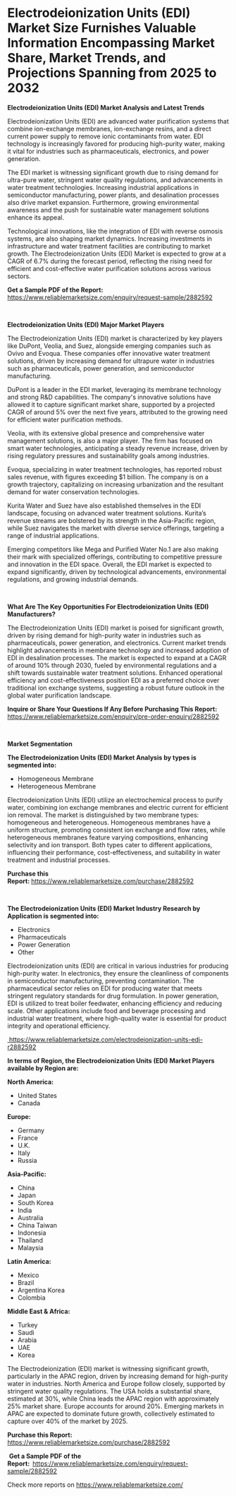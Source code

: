 <p><h1>Electrodeionization Units (EDI) Market Size Furnishes Valuable Information Encompassing Market Share, Market Trends, and Projections Spanning from 2025 to 2032</h1></p><p><strong>Electrodeionization Units (EDI) Market Analysis and Latest Trends</strong></p>
<p><p>Electrodeionization Units (EDI) are advanced water purification systems that combine ion-exchange membranes, ion-exchange resins, and a direct current power supply to remove ionic contaminants from water. EDI technology is increasingly favored for producing high-purity water, making it vital for industries such as pharmaceuticals, electronics, and power generation. </p><p>The EDI market is witnessing significant growth due to rising demand for ultra-pure water, stringent water quality regulations, and advancements in water treatment technologies. Increasing industrial applications in semiconductor manufacturing, power plants, and desalination processes also drive market expansion. Furthermore, growing environmental awareness and the push for sustainable water management solutions enhance its appeal.</p><p>Technological innovations, like the integration of EDI with reverse osmosis systems, are also shaping market dynamics. Increasing investments in infrastructure and water treatment facilities are contributing to market growth. The Electrodeionization Units (EDI) Market is expected to grow at a CAGR of 6.7% during the forecast period, reflecting the rising need for efficient and cost-effective water purification solutions across various sectors.</p></p>
<p><strong>Get a Sample PDF of the Report:&nbsp;</strong> <a href="https://www.reliablemarketsize.com/enquiry/request-sample/2882592?utm_campaign=3176&utm_medium=2&utm_source=Github&utm_content=ia&utm_term=13032025&utm_id=electrodeionization-units-edi">https://www.reliablemarketsize.com/enquiry/request-sample/2882592</a></p>
<p>&nbsp;</p>
<p><strong>Electrodeionization Units (EDI) Major Market Players</strong></p>
<p><p>The Electrodeionization Units (EDI) market is characterized by key players like DuPont, Veolia, and Suez, alongside emerging companies such as Ovivo and Evoqua. These companies offer innovative water treatment solutions, driven by increasing demand for ultrapure water in industries such as pharmaceuticals, power generation, and semiconductor manufacturing.</p><p>DuPont is a leader in the EDI market, leveraging its membrane technology and strong R&D capabilities. The company's innovative solutions have allowed it to capture significant market share, supported by a projected CAGR of around 5% over the next five years, attributed to the growing need for efficient water purification methods.</p><p>Veolia, with its extensive global presence and comprehensive water management solutions, is also a major player. The firm has focused on smart water technologies, anticipating a steady revenue increase, driven by rising regulatory pressures and sustainability goals among industries.</p><p>Evoqua, specializing in water treatment technologies, has reported robust sales revenue, with figures exceeding $1 billion. The company is on a growth trajectory, capitalizing on increasing urbanization and the resultant demand for water conservation technologies.</p><p>Kurita Water and Suez have also established themselves in the EDI landscape, focusing on advanced water treatment solutions. Kurita’s revenue streams are bolstered by its strength in the Asia-Pacific region, while Suez navigates the market with diverse service offerings, targeting a range of industrial applications.</p><p>Emerging competitors like Mega and Purified Water No.1 are also making their mark with specialized offerings, contributing to competitive pressure and innovation in the EDI space. Overall, the EDI market is expected to expand significantly, driven by technological advancements, environmental regulations, and growing industrial demands.</p></p>
<p>&nbsp;</p>
<p><strong>What Are The Key Opportunities For Electrodeionization Units (EDI) Manufacturers?</strong></p>
<p><p>The Electrodeionization Units (EDI) market is poised for significant growth, driven by rising demand for high-purity water in industries such as pharmaceuticals, power generation, and electronics. Current market trends highlight advancements in membrane technology and increased adoption of EDI in desalination processes. The market is expected to expand at a CAGR of around 10% through 2030, fueled by environmental regulations and a shift towards sustainable water treatment solutions. Enhanced operational efficiency and cost-effectiveness position EDI as a preferred choice over traditional ion exchange systems, suggesting a robust future outlook in the global water purification landscape.</p></p>
<p><strong>Inquire or Share Your Questions If Any Before Purchasing This Report:</strong> <a href="https://www.reliablemarketsize.com/enquiry/pre-order-enquiry/2882592?utm_campaign=3176&utm_medium=2&utm_source=Github&utm_content=ia&utm_term=13032025&utm_id=electrodeionization-units-edi">https://www.reliablemarketsize.com/enquiry/pre-order-enquiry/2882592</a></p>
<p>&nbsp;</p>
<p><strong>Market Segmentation</strong></p>
<p><strong>The Electrodeionization Units (EDI) Market Analysis by types is segmented into:</strong></p>
<p><ul><li>Homogeneous Membrane</li><li>Heterogeneous Membrane</li></ul></p>
<p><p>Electrodeionization Units (EDI) utilize an electrochemical process to purify water, combining ion exchange membranes and electric current for efficient ion removal. The market is distinguished by two membrane types: homogeneous and heterogeneous. Homogeneous membranes have a uniform structure, promoting consistent ion exchange and flow rates, while heterogeneous membranes feature varying compositions, enhancing selectivity and ion transport. Both types cater to different applications, influencing their performance, cost-effectiveness, and suitability in water treatment and industrial processes.</p></p>
<p><strong>Purchase this Report:&nbsp;</strong><a href="https://www.reliablemarketsize.com/purchase/2882592?utm_campaign=3176&utm_medium=2&utm_source=Github&utm_content=ia&utm_term=13032025&utm_id=electrodeionization-units-edi">https://www.reliablemarketsize.com/purchase/2882592</a></p>
<p>&nbsp;</p>
<p><strong>The Electrodeionization Units (EDI) Market Industry Research by Application is segmented into:</strong></p>
<p><ul><li>Electronics</li><li>Pharmaceuticals</li><li>Power Generation</li><li>Other</li></ul></p>
<p><p>Electrodeionization units (EDI) are critical in various industries for producing high-purity water. In electronics, they ensure the cleanliness of components in semiconductor manufacturing, preventing contamination. The pharmaceutical sector relies on EDI for producing water that meets stringent regulatory standards for drug formulation. In power generation, EDI is utilized to treat boiler feedwater, enhancing efficiency and reducing scale. Other applications include food and beverage processing and industrial water treatment, where high-quality water is essential for product integrity and operational efficiency.</p></p>
<p><a href="https://www.reliablemarketsize.com/electrodeionization-units-edi-r2882592?utm_campaign=3176&utm_medium=2&utm_source=Github&utm_content=ia&utm_term=13032025&utm_id=electrodeionization-units-edi">&nbsp;https://www.reliablemarketsize.com/electrodeionization-units-edi-r2882592</a></p>
<p><strong>In terms of Region, the Electrodeionization Units (EDI) Market Players available by Region are:</strong></p>
<p>
    <p> <strong> North America: </strong>
        <ul>
            <li>United States</li>
            <li>Canada</li>
        </ul>
        </p> 
    <p> <strong> Europe: </strong>
        <ul>
            <li>Germany</li>
            <li>France</li>
            <li>U.K.</li>
            <li>Italy</li>
            <li>Russia</li>
        </ul>
        </p> 
    <p> <strong> Asia-Pacific: </strong>
        <ul>
            <li>China</li>
            <li>Japan</li>
            <li>South Korea</li>
            <li>India</li>
            <li>Australia</li>
            <li>China Taiwan</li>
            <li>Indonesia</li>
            <li>Thailand</li>
            <li>Malaysia</li>
        </ul>
        </p> 
    <p> <strong> Latin America: </strong>
        <ul>
            <li>Mexico</li>
            <li>Brazil</li>
            <li>Argentina Korea</li>
            <li>Colombia</li>
        </ul>
        </p> 
    <p> <strong> Middle East & Africa: </strong>
        <ul>
            <li>Turkey</li>
            <li>Saudi</li>
            <li>Arabia</li>
            <li>UAE</li>
            <li>Korea</li>
        </ul>
    </p>
    </p>
<p><p>The Electrodeionization (EDI) market is witnessing significant growth, particularly in the APAC region, driven by increasing demand for high-purity water in industries. North America and Europe follow closely, supported by stringent water quality regulations. The USA holds a substantial share, estimated at 30%, while China leads the APAC region with approximately 25% market share. Europe accounts for around 20%. Emerging markets in APAC are expected to dominate future growth, collectively estimated to capture over 40% of the market by 2025.</p></p>
<p><strong>Purchase this Report: </strong><a href="https://www.reliablemarketsize.com/purchase/2882592?utm_campaign=3176&utm_medium=2&utm_source=Github&utm_content=ia&utm_term=13032025&utm_id=electrodeionization-units-edi">https://www.reliablemarketsize.com/purchase/2882592</a></p>
<p>&nbsp;<strong>Get a Sample PDF of the Report:&nbsp;&nbsp;</strong><a href="https://www.reliablemarketsize.com/enquiry/request-sample/2882592?utm_campaign=3176&utm_medium=2&utm_source=Github&utm_content=ia&utm_term=13032025&utm_id=electrodeionization-units-edi">https://www.reliablemarketsize.com/enquiry/request-sample/2882592</a></p>
<p><strong></strong></p>
<p>Check more reports on <a href="https://www.reliablemarketsize.com/?utm_campaign=3176&utm_medium=2&utm_source=Github&utm_content=ia&utm_term=13032025&utm_id=electrodeionization-units-edi">https://www.reliablemarketsize.com/</a></p>